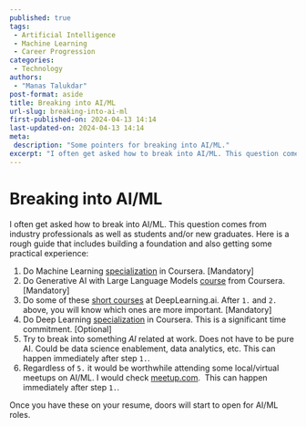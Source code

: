 ```yaml
---
published: true
tags:
 - Artificial Intelligence
 - Machine Learning
 - Career Progression
categories:
 - Technology
authors:
 - "Manas Talukdar"
post-format: aside
title: Breaking into AI/ML
url-slug: breaking-into-ai-ml
first-published-on: 2024-04-13 14:14
last-updated-on: 2024-04-13 14:14
meta:
 description: "Some pointers for breaking into AI/ML."
excerpt: "I often get asked how to break into AI/ML. This question comes from"
---
```


# Breaking into AI/ML

I often get asked how to break into AI/ML. This question comes from industry professionals as well as students and/or new graduates. Here is a rough guide that includes building a foundation and also getting some practical experience:

1. Do Machine Learning [specialization](https://www.coursera.org/specializations/machine-learning-introduction) in Coursera. [Mandatory]
2. Do Generative AI with Large Language Models [course](https://www.coursera.org/learn/generative-ai-with-llms) from Coursera. [Mandatory]
3. Do some of these [short courses](https://www.deeplearning.ai/short-courses/) at DeepLearning.ai. After `1.` and `2.` above, you will know which ones are more important. [Mandatory]
4. Do Deep Learning [specialization](https://www.coursera.org/specializations/deep-learning) in Coursera. This is a significant time commitment. [Optional]
5. Try to break into something _AI_ related at work. Does not have to be pure AI. Could be data science enablement, data analytics, etc. This can happen immediately after step `1.`.
6. Regardless of `5.` it would be worthwhile attending some local/virtual meetups on AI/ML. I would check [meetup.com](http://meetup.com/).  This can happen immediately after step `1.`.

Once you have these on your resume, doors will start to open for AI/ML roles.
